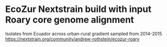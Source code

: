 # EcoZur Nextstrain build with input Roary core genome alignment
Isolates from Ecuador across urban-rural gradient sampled from 2014-2015
https://nextstrain.org/community/andrew-rothstein/ecozur-roary
